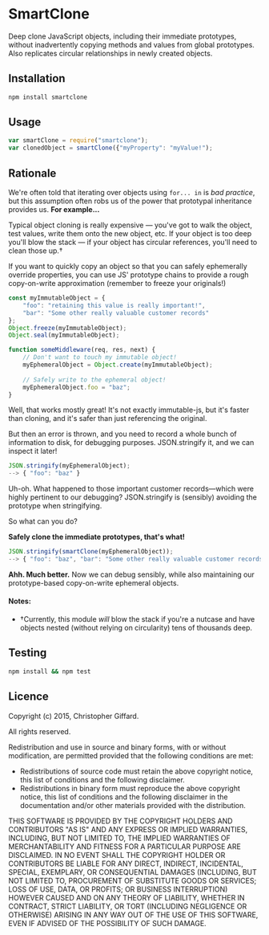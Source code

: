 # SmartClone

Deep clone JavaScript objects, including their immediate prototypes, without
inadvertently copying methods and values from global prototypes. Also replicates
circular relationships in newly created objects.

## Installation

```sh
npm install smartclone
```

## Usage

```js
var smartClone = require("smartclone");
var clonedObject = smartClone({"myProperty": "myValue!");
```

## Rationale

We're often told that iterating over objects using `for... in` is *bad practice*,
but this assumption often robs us of the power that prototypal inheritance
provides us. **For example...**

Typical object cloning is really expensive — you've got to walk the object, test
values, write them onto the new object, etc. If your object is too deep you'll
blow the stack — if your object has circular references, you'll need to clean
those up.†

If you want to quickly copy an object so that you can safely ephemerally override
properties, you can use JS' prototype chains to provide a rough copy-on-write
approximation (remember to freeze your originals!)

```js
const myImmutableObject = {
	"foo": "retaining this value is really important!",
	"bar": "Some other really valuable customer records"
};
Object.freeze(myImmutableObject);
Object.seal(myImmutableObject);

function someMiddleware(req, res, next) {
	// Don't want to touch my immutable object!
	myEphemeralObject = Object.create(myImmutableObject);
	
	// Safely write to the ephemeral object!
	myEphemeralObject.foo = "baz";
}
```

Well, that works mostly great! It's not exactly immutable-js, but it's faster than
cloning, and it's safer than just referencing the original.

But then an error is thrown, and you need to record a whole bunch of information
to disk, for debugging purposes. JSON.stringify it, and we can inspect it later!

```js
JSON.stringify(myEphemeralObject);
--> { "foo": "baz" }
```

Uh-oh. What happened to those important customer records—which were highly
pertinent to our debugging? JSON.stringify is (sensibly) avoiding the prototype
when stringifying.

So what can you do?

**Safely clone the immediate prototypes, that's what!**

```js
JSON.stringify(smartClone(myEphemeralObject));
--> { "foo": "baz", "bar": "Some other really valuable customer records" }
```

**Ahh. Much better.** Now we can debug sensibly, while also maintaining our
prototype-based copy-on-write ephemeral objects.

#### Notes:

* †Currently, this module *will* blow the stack if you're a nutcase and have
  objects nested (without relying on circularity) tens of thousands deep.

## Testing

```sh
npm install && npm test
```

## Licence

Copyright (c) 2015, Christopher Giffard.

All rights reserved.

Redistribution and use in source and binary forms, with or without modification, 
are permitted provided that the following conditions are met:

* Redistributions of source code must retain the above copyright notice, this
  list of conditions and the following disclaimer.
* Redistributions in binary form must reproduce the above copyright notice, this
  list of conditions and the following disclaimer in the documentation and/or
  other materials provided with the distribution.

THIS SOFTWARE IS PROVIDED BY THE COPYRIGHT HOLDERS AND CONTRIBUTORS "AS IS" AND
ANY EXPRESS OR IMPLIED WARRANTIES, INCLUDING, BUT NOT LIMITED TO, THE IMPLIED
WARRANTIES OF MERCHANTABILITY AND FITNESS FOR A PARTICULAR PURPOSE ARE
DISCLAIMED. IN NO EVENT SHALL THE COPYRIGHT HOLDER OR CONTRIBUTORS BE LIABLE FOR 
ANY DIRECT, INDIRECT, INCIDENTAL, SPECIAL, EXEMPLARY, OR CONSEQUENTIAL DAMAGES
(INCLUDING, BUT NOT LIMITED TO, PROCUREMENT OF SUBSTITUTE GOODS OR SERVICES;
LOSS OF USE, DATA, OR PROFITS; OR BUSINESS INTERRUPTION) HOWEVER CAUSED AND ON
ANY THEORY OF LIABILITY, WHETHER IN CONTRACT, STRICT LIABILITY, OR TORT
(INCLUDING NEGLIGENCE OR OTHERWISE) ARISING IN ANY WAY OUT OF THE USE OF THIS
SOFTWARE, EVEN IF ADVISED OF THE POSSIBILITY OF SUCH DAMAGE.